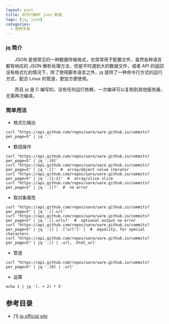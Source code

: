 ```yaml
---
layout: post
title: 命令行解析 json 数据
tags: [jq, json]
categories:
  - 简明手册
---
```


### jq 简介

　　JSON 是很常见的一种数据传输格式，也常常用于配置文件，虽然各种语言都有响应的 JSON 解析处理方法，但是平时遇到大的数据文件，或者 API 的返回没有格式化的情况下，除了使用脚本语言之外，jq 提供了一种命令行方式的运行方式，配合 Linux 的管道，更加方便使用。

　　而且 jq 是 C 编写的，没有任何运行依赖，一次编译可以复制到其他服务器，无需再次编译。

### 简单用法

- 格式化输出

```
curl "https://api.github.com/repos/uare/uare.github.io/commits?per_page=5" | jq '.'
```

- 数组操作

```
curl "https://api.github.com/repos/uare/uare.github.io/commits?per_page=5" | jq '.[0]'
curl "https://api.github.com/repos/uare/uare.github.io/commits?per_page=5" | jq '.[]'  #  array/object value iterator
curl "https://api.github.com/repos/uare/uare.github.io/commits?per_page=5" | jq '.[1:2]'  #  array/slice slice
curl "https://api.github.com/repos/uare/uare.github.io/commits?per_page=5" | jq '.[]?'  #  no error
```

- 取对象属性

```
curl "https://api.github.com/repos/uare/uare.github.io/commits?per_page=5" | jq '.[].url'
curl "https://api.github.com/repos/uare/uare.github.io/commits?per_page=5" | jq '.[].urls?'  #  optional output no error
curl "https://api.github.com/repos/uare/uare.github.io/commits?per_page=5" | jq '.[] | .["url"]' |  #  equality, for special characters
curl "https://api.github.com/repos/uare/uare.github.io/commits?per_page=5" | jq '.[] | .url, .html_url'
```

- 管道

```
curl "https://api.github.com/repos/uare/uare.github.io/commits?per_page=5" | jq '.[0] | .url'
```

- 运算

```
echo 1 | jq '(. + 2) * 5'
```


## 参考目录

- [1] [jq official site](https://stedolan.github.io/jq/)
